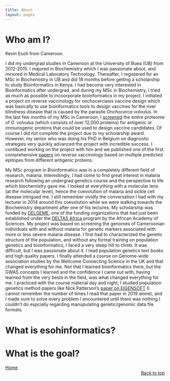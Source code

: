 ```yaml
---
title: About
layout: pages
---
```


# Who am I? 

Kevin Esoh from Cameroon.

I did my undergrad studies in Cameroon at the University of Buea (UB)
from 2012-2015. I majored in Biochemistry which I was passionate about,
and minored in Medical Laboratory Technology. Thereafter, I registered
for an MSc in Biochemistry in UB and did 18 months before getting a
scholarship to study Bioinformatics in Kenya. I had become very
interested in Bioinformatics after undergrad, and during my MSc in
Biochemistry, I tried as much as possible to incoorporate bioinformatics
in my project. I initiated a project on reverse vaccinology for
onchocerciasis vaccine design which was basically to use bioinformatics
tools to design vaccines for the river blindness disease that is caused
by the parasite *Onchocerca volvulus*. In the last few months of my MSc
in Cameroon, I [screened](https://drive.google.com/file/d/0B0rTlaNV5kvnTy0zY1RRY0Nld2c/view?resourcekey=0-gsC4CrSNEk4oVr96rVvvUw)
the entire proteome of *O. volvulus* (which consists of over 12,000
proteins) for antigenic or immunogenic proteins that could be used to
design vaccine candidates. Of course I did not complete the project due
to my scholarship award. However, my senior who was doing his PhD in
Belgium on diagnostic strategies very quickly advanced the project with
incredible success. I contibued working on the project with him and we
published one of the first comprehensive
[papers](https://www.nature.com/articles/s41598-019-40833-x) on reverse
vaccinology based on multiple predicted epitopes from different
antigenic proteins.

My MSc program in Bioinformatics was in a completely different field of
research, malaria. Interestingly, I had come to find great interest in
malaria research following an undergrad genetics course and the
perspective to life which biochemistry gave me. I looked at everything
with a molecular lens (at the molecular level), hence the coevolution of
malaria and sickle cell disease intrigued me. I still remember vividly
the conversation I had with my lecturer in 2014 around this coevolution
while we were walking towards the Biochemistry department after one of
his lectures. My scholarship was funded by
[DELGEME](https://www.delgeme.org/), one of the funding organizations
that had just been established under the [DELTAS
Africa](https://www.aasciences.africa/aesa/programmes/developing-excellence-leadership-training-and-science-africa-deltas-africa)
program by the African Academy of Sciences. My project was based on
screening the genomes of Cameroonian individuals with and without
malaria for genetic markers associated with more or less severe malaria
disease. I first had to characterized the genetic structure of the
population, and without any formal training on population genetics and
bioinformatics, I faced a very steep hill to climb. It was difficult,
but I was passionate about it. I read population genetics text books and
high quality papers. I finally attended a course on Genome-wide
association studies by the Wellcome Connecting Science in the UK and
that changed everything for me. Not that I learned bioinformatics there,
but the GWAS concepts I learned and the confidence I came out with,
having learned from the very bests in the field, was what changed
everything for me. I practiced with the course material day and night, I
studied population genetics method papers like Nick Patterson’s [paper on
EIGENSOFT](https://journals.plos.org/plosgenetics/article?id=10.1371/journal.pgen.0020190) 
(I cannot remember the number of times I read that paper in
2019 alone), and I made sure to solve every problem I encountered until
there was nothing I couldn’t do espcially regarding manupulating
genetic/genomic data file formats.

What is esohinformatics?
========================

What is the goal?
=================


<div class="actions ghbtn-container" align="center">
 <div class="ghbtn-group" align="left">
  <a href="/index.html" class="mybtn">Home</a>
  <!--a href="/project.html" class="mybtn">Projects</a-->
  <!--a href="/post.html" class="mybtn">Posts</a-->
  <!--a href="/workflow.html" class="mybtn">Workflows</a-->
  <!--a href="/video.html" class="mybtn">Videos</a-->
  <!--a href="/contact.html" class="mybtn">Contact</a-->
 </div>

 <div class="ghbtn-group" align="right">
  <a href="/about.html" class="mybtn">Back to top</a>
 </div>
</div>

